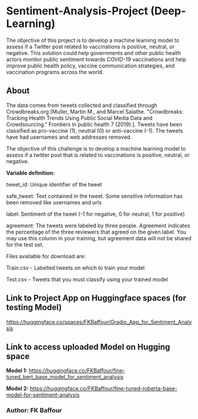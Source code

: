 # Sentiment-Analysis-Project (Deep-Learning)

The objective of this project is to develop a machine learning model to assess if a Twitter post related to vaccinations is positive, neutral, or negative. This solution could help governments and other public health actors monitor public sentiment towards COVID-19 vaccinations and help improve public health policy, vaccine communication strategies, and vaccination programs across the world.

## About
The data comes from tweets collected and classified through Crowdbreaks.org [Muller, Martin M., and Marcel Salathe. "Crowdbreaks: Tracking Health Trends Using Public Social Media Data and Crowdsourcing." Frontiers in public health 7 (2019).]. Tweets have been classified as pro-vaccine (1), neutral (0) or anti-vaccine (-1). The tweets have had usernames and web addresses removed.

The objective of this challenge is to develop a machine learning model to assess if a twitter post that is related to vaccinations is positive, neutral, or negative.

**Variable definition:**

tweet_id: Unique identifier of the tweet

safe_tweet: Text contained in the tweet. Some sensitive information has been removed like usernames and urls

label: Sentiment of the tweet (-1 for negative, 0 for neutral, 1 for positive)

agreement: The tweets were labeled by three people. Agreement indicates the percentage of the three reviewers that agreed on the given label. You may use this column in your training, but agreement data will not be shared for the test set.

Files available for download are:

Train.csv - Labelled tweets on which to train your model

Test.csv - Tweets that you must classify using your trained model

## Link to Project App on Huggingface spaces (for testing Model)
https://huggingface.co/spaces/FKBaffour/Gradio_App_for_Sentiment_Analysis

## Link to access uploaded Model on Hugging space

**Model 1:**
https://huggingface.co/FKBaffour/fine-tuned_bert_base_model_for_sentiment_analysis

**Model 2:**
https://huggingface.co/FKBaffour/fine-tuned-roberta-base-model-for-sentiment-analysis


### Author: FK Baffour
